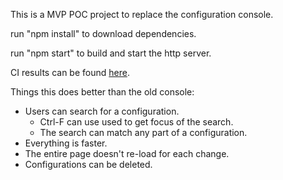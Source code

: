 This is a MVP POC project to replace the configuration console.

run "npm install" to download dependencies.

run "npm start" to build and start the http server.

CI results can be found [here](https://travis-ci.org/jake-crane/mvp-console).

Things this does better than the old console:
* Users can search for a configuration.
    * Ctrl-F can use used to get focus of the search.
    * The search can match any part of a configuration.
* Everything is faster.
* The entire page doesn't re-load for each change.
* Configurations can be deleted.
